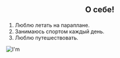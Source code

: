  ## <p align="center">О себе!</p>
 1. Люблю летать на параплане.
 2. Занимаюсь спортом каждый день.
 3. Люблю путешествовать. 


  
   <image src="[/home/alexkim/Test/1712484200736.jpg](https://disk.yandex.ru/client/disk?source=services-main&idApp=client&dialog=slider&idDialog=%2Fdisk%2F1712484200736.jpg)" alt="I'm">

